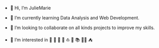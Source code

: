 - 👋 Hi, I’m JulieMarie

- 🌱 I’m currently learning Data Analysis and Web Development.
- 💞️ I’m looking to collaborate on all kinds projects to improve my skills.

- 👀 I’m interested in 🧵 🎨 🤿 🎣 ⛵ 🧶 📚 🏄‍♀️ ⛺


<!---
Ghjuliamaria/Ghjuliamaria is a ✨ special ✨ repository because its `README.md` (this file) appears on your GitHub profile.
You can click the Preview link to take a look at your changes.
--->
